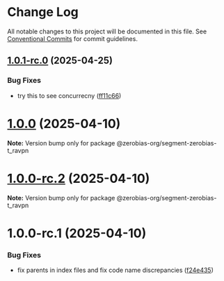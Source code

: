 # Change Log

All notable changes to this project will be documented in this file.
See [Conventional Commits](https://conventionalcommits.org) for commit guidelines.

## [1.0.1-rc.0](https://github.com/zerobias-org/segment/compare/@zerobias-org/segment-zerobias-t_ravpn@1.0.0...@zerobias-org/segment-zerobias-t_ravpn@1.0.1-rc.0) (2025-04-25)


### Bug Fixes

* try this to see concurrecny ([ff11c66](https://github.com/zerobias-org/segment/commit/ff11c66d67cb9f185098fd640d4139178d29ae22))





# [1.0.0](https://github.com/zerobias-org/segment/compare/@zerobias-org/segment-zerobias-t_ravpn@1.0.0-rc.2...@zerobias-org/segment-zerobias-t_ravpn@1.0.0) (2025-04-10)

**Note:** Version bump only for package @zerobias-org/segment-zerobias-t_ravpn





# [1.0.0-rc.2](https://github.com/zerobias-org/segment/compare/@zerobias-org/segment-zerobias-t_ravpn@1.0.0-rc.1...@zerobias-org/segment-zerobias-t_ravpn@1.0.0-rc.2) (2025-04-10)

**Note:** Version bump only for package @zerobias-org/segment-zerobias-t_ravpn





# 1.0.0-rc.1 (2025-04-10)


### Bug Fixes

* fix parents in index files and fix code name discrepancies ([f24e435](https://github.com/zerobias-org/segment/commit/f24e4352453caaa05074cc6bb66ee8ed21a4f11d))
